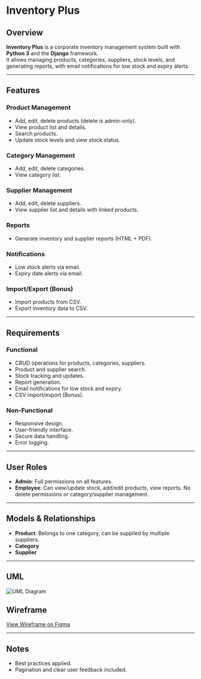 # Inventory Plus

## Overview
**Inventory Plus** is a corporate inventory management system built with **Python 3** and the **Django** framework.  
It allows managing products, categories, suppliers, stock levels, and generating reports, with email notifications for low stock and expiry alerts.

---

## Features

### Product Management
- Add, edit, delete products (delete is admin-only).
- View product list and details.
- Search products.
- Update stock levels and view stock status.

### Category Management
- Add, edit, delete categories.
- View category list.

### Supplier Management
- Add, edit, delete suppliers.
- View supplier list and details with linked products.

### Reports
- Generate inventory and supplier reports (HTML + PDF).

### Notifications
- Low stock alerts via email.
- Expiry date alerts via email.

### Import/Export (Bonus)
- Import products from CSV.
- Export inventory data to CSV.

---

## Requirements

### Functional
- CRUD operations for products, categories, suppliers.
- Product and supplier search.
- Stock tracking and updates.
- Report generation.
- Email notifications for low stock and expiry.
- CSV import/export (Bonus).

### Non-Functional
- Responsive design.
- User-friendly interface.
- Secure data handling.
- Error logging.

---

## User Roles

- **Admin**: Full permissions on all features.
- **Employee**: Can view/update stock, add/edit products, view reports. No delete permissions or category/supplier management.

---

## Models & Relationships
- **Product**: Belongs to one category, can be supplied by multiple suppliers.
- **Category**
- **Supplier**

---

## UML
![UML Diagram](https://drive.google.com/uc?export=view&id=1wOF3lANAC_-M0qMTaNWkTiKCuKlNI_bI)

## Wireframe  
[View Wireframe on Figma](https://www.figma.com/design/Jg45ajSPbKujU8Ipb1VBZb/Stocker?node-id=0-1&t=PBy2ZmpmXDU3ZxZ8-1)

---

## Notes
- Best practices applied.
- Pagination and clear user feedback included.
